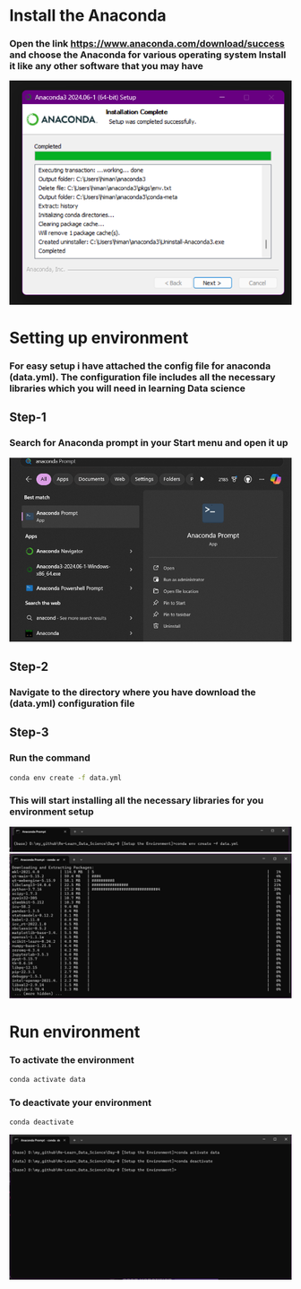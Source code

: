 # Install the Anaconda
###  Open the link https://www.anaconda.com/download/success and choose the Anaconda for various operating system Install it like any other software that you may have

![Install the Anaconda](https://github.com/HBISHT233/Re-Learn_Data_Science/blob/main/Images/Screenshot%20(150).png)

# Setting up environment
###  For easy setup i have attached the config file for anaconda (data.yml). The configuration file includes all the necessary libraries which you will need in learning Data science
## Step-1
### Search for Anaconda prompt in your Start menu and open it up
![Step-1](https://github.com/HBISHT233/Re-Learn_Data_Science/blob/main/Images/Screenshot%20(151).png)

## Step-2
### Navigate to the directory where you have download the (data.yml) configuration file

## Step-3
### Run the command
```bash
conda env create -f data.yml
```

### This will start installing all the necessary libraries for you environment setup
![Step-3](https://github.com/HBISHT233/Re-Learn_Data_Science/blob/main/Images/Screenshot%20(152).png)
![Step-3](https://github.com/HBISHT233/Re-Learn_Data_Science/blob/main/Images/Screenshot%20(153).png)

# Run environment

### To activate the environment
```bash
conda activate data
```


### To deactivate your environment
```bash
conda deactivate
```
![Run environment](https://github.com/HBISHT233/Re-Learn_Data_Science/blob/main/Images/Screenshot%20(155).png)
